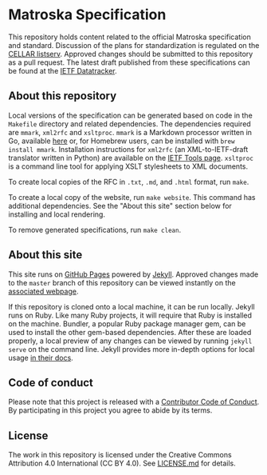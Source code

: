 # Matroska Specification

This repository holds content related to the official Matroska specification and standard. Discussion of the plans for standardization is regulated on the [CELLAR listserv](https://datatracker.ietf.org/wg/cellar/charter/). Approved changes should be submitted to this repository as a pull request. The latest draft published from these specifications can be found at the [IETF Datatracker](https://datatracker.ietf.org/doc/draft-lhomme-cellar-matroska/).

## About this repository

Local versions of the specification can be generated based on code in the `Makefile` directory and related dependencies. The dependencies required are `mmark`, `xml2rfc` and `xsltproc`. `mmark` is a Markdown processor written in Go, available [here](https://github.com/miekg/mmark) or, for Homebrew users, can be installed with `brew install mmark`. Installation instructions for `xml2rfc` (an XML-to-IETF-draft translator written in Python) are available on the [IETF Tools page](https://tools.ietf.org/tools/). `xsltproc` is a command line tool for applying XSLT stylesheets to XML documents. 

To create local copies of the RFC in `.txt`, `.md`, and `.html` format, run `make`.

To create a local copy of the website, run `make website`. This command has additional dependencies. See the "About this site" section below for installing and local rendering.

To remove generated specifications, run `make clean`.

## About this site

This site runs on [GitHub Pages](https://pages.github.com/) powered by [Jekyll](https://github.com/jekyll/jekyll/blob/master/README.markdown). Approved changes made to the `master` branch of this repository can be viewed instantly on the [associated webpage](https://cellar-wg.github.io/matroska-specification/).

If this repository is cloned onto a local machine, it can be run locally. Jekyll runs on Ruby. Like many Ruby projects, it will require that Ruby is installed on the machine. Bundler, a popular Ruby package manager gem, can be used to install the other gem-based dependencies. After these are loaded properly, a local preview of any changes can be viewed by running `jekyll serve` on the command line. Jekyll provides more in-depth options for local usage [in their docs](https://jekyllrb.com/docs/usage/).

## Code of conduct

Please note that this project is released with a [Contributor Code of Conduct](CODE_OF_CONDUCT.md). By participating in this project you agree to abide by its terms.

## License

The work in this repository is licensed under the Creative Commons Attribution 4.0 International (CC BY 4.0). See [LICENSE.md](LICENSE.md) for details.
